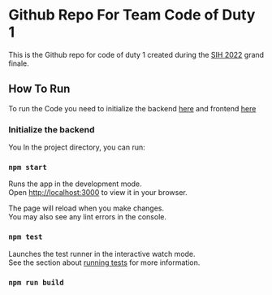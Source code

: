 # Github Repo For Team Code of Duty 1 

This is the Github repo for code of duty 1 created during the [SIH 2022](https://sih.gov.in/) grand finale.

## How To Run
To run the Code you need to initialize the backend [here](python/server.py) and frontend [here](sih_web_app)
### Initialize the backend
You
In the project directory, you can run:

### `npm start`


Runs the app in the development mode.\
Open [http://localhost:3000](http://localhost:3000) to view it in your browser.

The page will reload when you make changes.\
You may also see any lint errors in the console.

### `npm test`

Launches the test runner in the interactive watch mode.\
See the section about [running tests](https://facebook.github.io/create-react-app/docs/running-tests) for more information.

### `npm run build`


